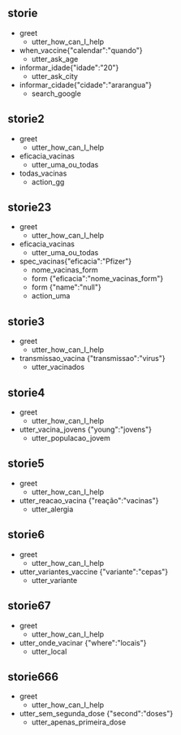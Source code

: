 ## storie
* greet
  - utter_how_can_I_help
* when_vaccine{"calendar":"quando"}
  - utter_ask_age
* informar_idade{"idade":"20"}
  - utter_ask_city
* informar_cidade{"cidade":"ararangua"}
  - search_google
    



## storie2
* greet
  - utter_how_can_I_help
* eficacia_vacinas 
  - utter_uma_ou_todas
* todas_vacinas
  - action_gg

## storie23
* greet
  - utter_how_can_I_help
* eficacia_vacinas 
  - utter_uma_ou_todas
* spec_vacinas{"eficacia":"Pfizer"}
  - nome_vacinas_form
  - form {"eficacia":"nome_vacinas_form"}
  - form {"name":"null"}
  - action_uma


## storie3
* greet
  - utter_how_can_I_help
* transmissao_vacina {"transmissao":"virus"}
  - utter_vacinados

## storie4
* greet
  - utter_how_can_I_help
* utter_vacina_jovens {"young":"jovens"}
  - utter_populacao_jovem

## storie5
* greet
  - utter_how_can_I_help
* utter_reacao_vacina {"reação":"vacinas"} 
  - utter_alergia

## storie6 
* greet
  - utter_how_can_I_help
* utter_variantes_vaccine {"variante":"cepas"}
  - utter_variante  

## storie67
* greet
  - utter_how_can_I_help
* utter_onde_vacinar {"where":"locais"}
  - utter_local

## storie666
* greet
  - utter_how_can_I_help
* utter_sem_segunda_dose {"second":"doses"}
  - utter_apenas_primeira_dose
